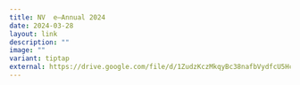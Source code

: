 ```yaml
---
title: NV  e–Annual 2024
date: 2024-03-28
layout: link
description: ""
image: ""
variant: tiptap
external: https://drive.google.com/file/d/1ZudzKczMkqyBc38nafbVydfcU5HcBZ5l/view?usp=drive_link
---
```

